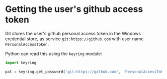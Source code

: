 # Getting the user's github access token

Git stores the user's github personal access token in
the Windows credential store, as service `git:https://github.com`
with user name `PersonalAccessToken`.

Python can read this using the `keyring` module:

```python
import keyring

pat = keyring.get_password('git:https://github.com', 'PersonalAccessToken')
```
